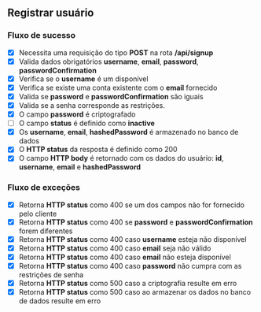 ## Registrar usuário

### Fluxo de sucesso

 - [x] Necessita uma requisição do tipo **POST** na rota **/api/signup**
 - [x] Valida dados obrigatórios **username**, **email**, **password**, **passwordConfirmation**
 - [x] Verifica se o **username** é um disponível
 - [x] Verifica se existe uma conta existente com o **email** fornecido
 - [x] Valida se **password** e **passwordConfirmation** são iguais
 - [x] Valida se a senha corresponde as restrições.
 - [x] O campo **password** é criptografado
 - [ ] O campo **status** é definido como **inactive**
 - [x] Os **username**, **email**, **hashedPassword** é armazenado no banco de dados
 - [x] O **HTTP status** da resposta é definido como 200
 - [x] O campo **HTTP body** é retornado com os dados do usuário: **id**, **username**, **email** e **hashedPassword**

### Fluxo de exceções

 - [x] Retorna **HTTP status** como 400 se um dos campos não for fornecido pelo cliente
 - [x] Retorna **HTTP status** como 400 se **password** e **passwordConfirmation** forem diferentes
 - [x] Retorna **HTTP status** como 400 caso **username** esteja não disponível
 - [x] Retorna **HTTP status** como 400 caso **email** seja não válido
 - [x] Retorna **HTTP status** como 400 caso **email** não esteja disponível
 - [x] Retorna **HTTP status** como 400 caso **password** não cumpra com as restrições de senha
 - [x] Retorna **HTTP status** como 500 caso a criptografia resulte em erro 
 - [x] Retorna **HTTP status** como 500 caso ao armazenar os dados no banco de dados resulte em erro